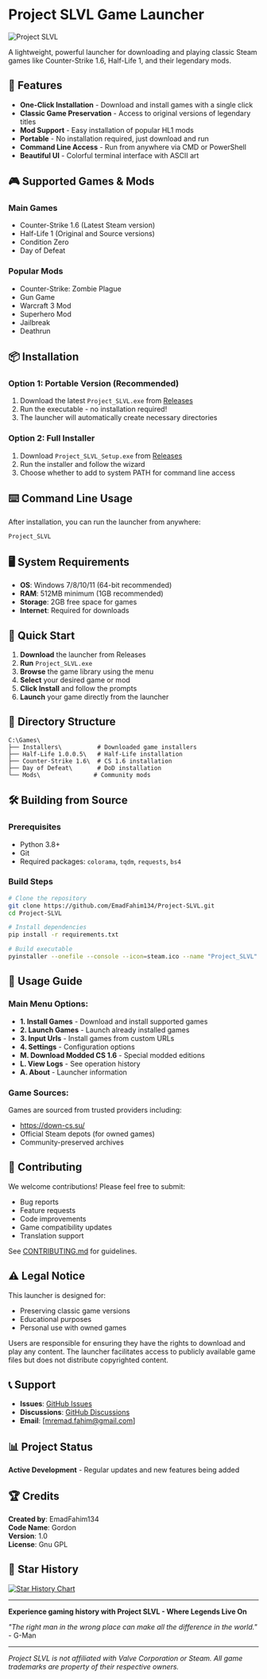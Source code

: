 # Project SLVL Game Launcher

![Project SLVL](https://img.icons8.com/dusk/64/steam.png)

A lightweight, powerful launcher for downloading and playing classic Steam games like Counter-Strike 1.6, Half-Life 1, and their legendary mods.

## 🚀 Features

- **One-Click Installation** - Download and install games with a single click
- **Classic Game Preservation** - Access to original versions of legendary titles
- **Mod Support** - Easy installation of popular HL1 mods
- **Portable** - No installation required, just download and run
- **Command Line Access** - Run from anywhere via CMD or PowerShell
- **Beautiful UI** - Colorful terminal interface with ASCII art

## 🎮 Supported Games & Mods

### Main Games
- Counter-Strike 1.6 (Latest Steam version)
- Half-Life 1 (Original and Source versions)
- Condition Zero
- Day of Defeat

### Popular Mods
- Counter-Strike: Zombie Plague
- Gun Game
- Warcraft 3 Mod
- Superhero Mod
- Jailbreak
- Deathrun

## 📦 Installation

### Option 1: Portable Version (Recommended)
1. Download the latest `Project_SLVL.exe` from [Releases](https://github.com/EmadFahim134/Project-SLVL/releases)
2. Run the executable - no installation required!
3. The launcher will automatically create necessary directories

### Option 2: Full Installer
1. Download `Project_SLVL_Setup.exe` from [Releases](https://github.com/EmadFahim134/Project-SLVL/releases)
2. Run the installer and follow the wizard
3. Choose whether to add to system PATH for command line access

## ⌨️ Command Line Usage

After installation, you can run the launcher from anywhere:

```cmd
Project_SLVL
```

## 🖥️ System Requirements

- **OS**: Windows 7/8/10/11 (64-bit recommended)
- **RAM**: 512MB minimum (1GB recommended)
- **Storage**: 2GB free space for games
- **Internet**: Required for downloads

## 🎯 Quick Start

1. **Download** the launcher from Releases
2. **Run** `Project_SLVL.exe`
3. **Browse** the game library using the menu
4. **Select** your desired game or mod
5. **Click Install** and follow the prompts
6. **Launch** your game directly from the launcher

## 📁 Directory Structure

```
C:\Games\
├── Installers\          # Downloaded game installers
├── Half-Life 1.0.0.5\   # Half-Life installation
├── Counter-Strike 1.6\  # CS 1.6 installation  
├── Day of Defeat\       # DoD installation
└── Mods\               # Community mods
```

## 🛠️ Building from Source

### Prerequisites
- Python 3.8+
- Git
- Required packages: `colorama`, `tqdm`, `requests`, `bs4`

### Build Steps

```bash
# Clone the repository
git clone https://github.com/EmadFahim134/Project-SLVL.git
cd Project-SLVL

# Install dependencies
pip install -r requirements.txt

# Build executable
pyinstaller --onefile --console --icon=steam.ico --name "Project_SLVL" --add-data "logo.txt:." main.py
```

## 📝 Usage Guide

### Main Menu Options:
- **1. Install Games** - Download and install supported games
- **2. Launch Games** - Launch already installed games
- **3. Input Urls** - Install games from custom URLs
- **4. Settings** - Configuration options
- **M. Download Modded CS 1.6** - Special modded editions
- **L. View Logs** - See operation history
- **A. About** - Launcher information

### Game Sources:
Games are sourced from trusted providers including:
- https://down-cs.su/
- Official Steam depots (for owned games)
- Community-preserved archives

## 🤝 Contributing

We welcome contributions! Please feel free to submit:
- Bug reports
- Feature requests
- Code improvements
- Game compatibility updates
- Translation support

See [CONTRIBUTING.md](CONTRIBUTING.md) for guidelines.

## ⚠️ Legal Notice

This launcher is designed for:
- Preserving classic game versions
- Educational purposes
- Personal use with owned games

Users are responsible for ensuring they have the rights to download and play any content. The launcher facilitates access to publicly available game files but does not distribute copyrighted content.

## 📞 Support

- **Issues**: [GitHub Issues](https://github.com/EmadFahim134/Project-SLVL/issues)
- **Discussions**: [GitHub Discussions](https://github.com/EmadFahim134/Project-SLVL/discussions)
- **Email**: [mremad.fahim@gmail.com]

## 📊 Project Status

**Active Development** - Regular updates and new features being added

## 🏆 Credits

**Created by**: EmadFahim134  
**Code Name**: Gordon  
**Version**: 1.0  
**License**: Gnu GPL

## 🌟 Star History

[![Star History Chart](https://api.star-history.com/svg?repos=EmadFahim134/Project-SLVL&type=Date)](https://star-history.com/#EmadFahim134/Project-SLVL&Date)

---

**Experience gaming history with Project SLVL - Where Legends Live On**

*"The right man in the wrong place can make all the difference in the world."* - G-Man

---

*Project SLVL is not affiliated with Valve Corporation or Steam. All game trademarks are property of their respective owners.*
